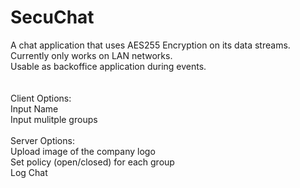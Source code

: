 # SecuChat
A chat application that uses AES255 Encryption on its data streams.<br>
Currently only works on LAN networks.<br>
Usable as backoffice application during events.<br>
<br>
<br>
Client Options:<br>
Input Name<br>
Input mulitple groups<br>
<br>
Server Options:<br>
Upload image of the company logo<br>
Set policy (open/closed) for each group<br>
Log Chat<br>
